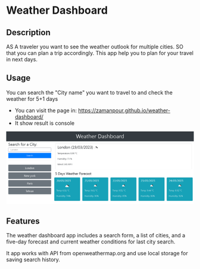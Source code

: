 # Weather Dashboard

## Description

AS A traveler you want to see the weather outlook for multiple cities.
SO that you can plan a trip accordingly.
This app help you to plan for your travel in next days.

## Usage

You can search the "City name" you want to travel to and check the weather for 5+1 days

- You can visit the page in: https://zamanpour.github.io/weather-dashboard/
- It show result is console
<img src="assets/Weather-Dashboard.png">

## Features

The weather dashboard app includes a search form, a list of cities, and a five-day forecast and current weather conditions for last city search.

It app works with API from openweathermap.org and use local storage for saving search history.